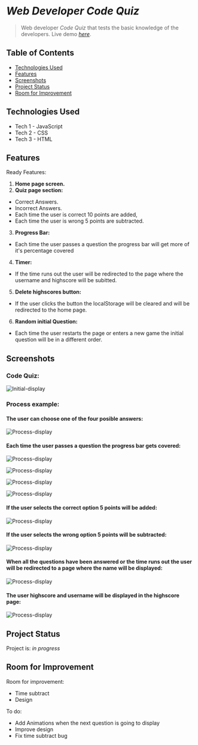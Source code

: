 # _Web Developer Code Quiz_
> Web developer _Code Quiz_ that tests the basic knowledge of the developers.
> Live demo [_here_](https://darolo13.github.io/Code-Quiz/). 

## Table of Contents
* [Technologies Used](#technologies-used)
* [Features](#features)
* [Screenshots](#screenshots)
* [Project Status](#project-status)
* [Room for Improvement](#room-for-improvement)

## Technologies Used
- Tech 1 - JavaScript
- Tech 2 - CSS
- Tech 3 - HTML


## Features
Ready Features:
1. **Home page screen.**
2. **Quiz page section:**
- Correct Answers.
- Incorrect Answers.
- Each time the user is correct 10 points are added,
- Each time the user is wrong 5 points are subtracted.
3. **Progress Bar:**
- Each time the user passes a question the progress bar will get more of it's percentage covered 
4. **Timer:**
- If the time runs out the user will be redirected to the page where the username and highscore will be subitted.
5. **Delete highscores button:**
- If the user clicks the button the localStorage will be cleared and will be redirected to the home page.
6. **Random initial Question:**
- Each time the user restarts the page or enters a new game the initial question will be in a different order.


## Screenshots
### Code Quiz:
![Initial-display](./assets/Screenshots/homepage.png)
### Process example:
#### The user can choose one of the four posible answers:
![Process-display](./assets/Screenshots/first-question.png)
#### Each time the user passes a question the progress bar gets covered:
![Process-display](./assets/Screenshots/second-question.png)

![Process-display](./assets/Screenshots/third-question.png)

![Process-display](./assets/Screenshots/forth-question.png)

![Process-display](./assets/Screenshots/fifth-question.png)
#### If the user selects the correct option 5 points will be added:
![Process-display](./assets/Screenshots/correct.png)
#### If the user selects the wrong option 5 points will be subtracted:
![Process-display](./assets/Screenshots/incorrect.png)
#### When all the questions have been answered or the time runs out the user will be redirected to a page where the name will be displayed:
![Process-display](./assets/Screenshots/final-score.png)
#### The user highscore and username will be displayed in the highscore page:
![Process-display](./assets/Screenshots/high-score.png)

## Project Status
Project is: _in progress_


## Room for Improvement
Room for improvement:
- Time subtract
- Design

To do:
- Add Animations when the next question is going to display
- Improve design
- Fix time subtract bug
